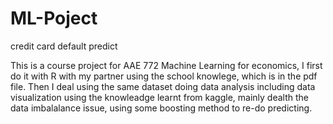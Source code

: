 # ML-Poject
credit card default predict

This is a course project for AAE 772 Machine Learning for economics, I first do it with R with my partner using the school knowlege, which is in the pdf file.
Then I deal using the same dataset doing data analysis including data visualization using the knowleadge learnt from kaggle, mainly dealth the data imbalalance issue, using some boosting method to re-do predicting.
